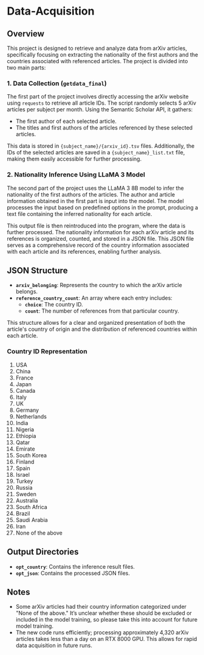 # Data-Acquisition

## Overview

This project is designed to retrieve and analyze data from arXiv articles, specifically focusing on extracting the nationality of the first authors and the countries associated with referenced articles. The project is divided into two main parts:

### 1. Data Collection (`getdata_final`)

The first part of the project involves directly accessing the arXiv website using `requests` to retrieve all article IDs. The script randomly selects 5 arXiv articles per subject per month. Using the Semantic Scholar API, it gathers:

- The first author of each selected article.
- The titles and first authors of the articles referenced by these selected articles.

This data is stored in `{subject_name}/{arxiv_id}.tsv` files. Additionally, the IDs of the selected articles are saved in a `{subject_name}_list.txt` file, making them easily accessible for further processing.

### 2. Nationality Inference Using LLaMA 3 Model

The second part of the project uses the LLaMA 3 8B model to infer the nationality of the first authors of the articles. The author and article information obtained in the first part is input into the model. The model processes the input based on predefined options in the prompt, producing a text file containing the inferred nationality for each article.

This output file is then reintroduced into the program, where the data is further processed. The nationality information for each arXiv article and its references is organized, counted, and stored in a JSON file. This JSON file serves as a comprehensive record of the country information associated with each article and its references, enabling further analysis.

## JSON Structure

- **`arxiv_belonging`**: Represents the country to which the arXiv article belongs.
- **`reference_country_count`**: An array where each entry includes:
  - **`choice`**: The country ID.
  - **`count`**: The number of references from that particular country.

This structure allows for a clear and organized presentation of both the article's country of origin and the distribution of referenced countries within each article.

### Country ID Representation

1. USA  
2. China  
3. France  
4. Japan  
5. Canada  
6. Italy  
7. UK  
8. Germany  
9. Netherlands  
10. India  
11. Nigeria  
12. Ethiopia  
13. Qatar  
14. Emirate  
15. South Korea  
16. Finland  
17. Spain  
18. Israel  
19. Turkey  
20. Russia  
21. Sweden  
22. Australia  
23. South Africa  
24. Brazil  
25. Saudi Arabia  
26. Iran  
27. None of the above

## Output Directories

- **`opt_country`**: Contains the inference result files.
- **`opt_json`**: Contains the processed JSON files.

## Notes

- Some arXiv articles had their country information categorized under "None of the above." It’s unclear whether these should be excluded or included in the model training, so please take this into account for future model training.
- The new code runs efficiently; processing approximately 4,320 arXiv articles takes less than a day on an RTX 8000 GPU. This allows for rapid data acquisition in future runs.
